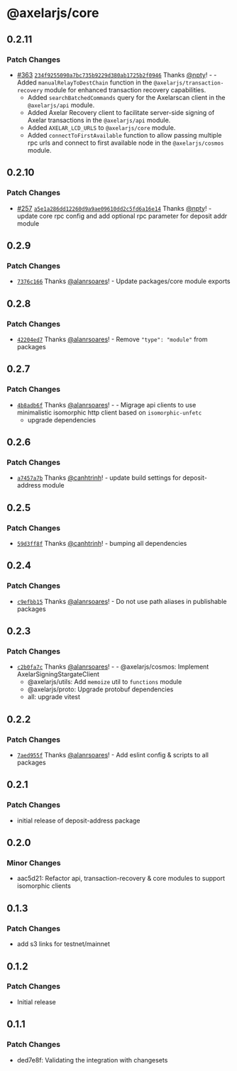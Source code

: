 # @axelarjs/core

## 0.2.11

### Patch Changes

- [#363](https://github.com/axelarnetwork/axelarjs/pull/363) [`234f9255090a7bc735b9229d380ab1725b2f0946`](https://github.com/axelarnetwork/axelarjs/commit/234f9255090a7bc735b9229d380ab1725b2f0946) Thanks [@npty](https://github.com/npty)! - - Added `manualRelayToDestChain` function in the `@axelarjs/transaction-recovery` module for enhanced transaction recovery capabilities.
  - Added `searchBatchedCommands` query for the Axelarscan client in the `@axelarjs/api` module.
  - Added Axelar Recovery client to facilitate server-side signing of Axelar transactions in the `@axelarjs/api` module.
  - Added `AXELAR_LCD_URLS` to `@axelarjs/core` module.
  - Added `connectToFirstAvailable` function to allow passing multiple rpc urls and connect to first available node in the `@axelarjs/cosmos` module.

## 0.2.10

### Patch Changes

- [#257](https://github.com/axelarnetwork/axelarjs/pull/257) [`a5e1a286dd12260d9a9ae09610dd2c5fd6a16e14`](https://github.com/axelarnetwork/axelarjs/commit/a5e1a286dd12260d9a9ae09610dd2c5fd6a16e14) Thanks [@npty](https://github.com/npty)! - update core rpc config and add optional rpc parameter for deposit addr module

## 0.2.9

### Patch Changes

- [`7376c166`](https://github.com/axelarnetwork/axelarjs/commit/7376c16636b0dc165d26545fc4d094e9917cbcea) Thanks [@alanrsoares](https://github.com/alanrsoares)! - Update packages/core module exports

## 0.2.8

### Patch Changes

- [`42204ed7`](https://github.com/axelarnetwork/axelarjs/commit/42204ed79efac23a74b4333a452bb29cb6dfe020) Thanks [@alanrsoares](https://github.com/alanrsoares)! - Remove `"type": "module"` from packages

## 0.2.7

### Patch Changes

- [`4b8adb6f`](https://github.com/axelarnetwork/axelarjs/commit/4b8adb6f18b69745aad3045519d870e880ec226a) Thanks [@alanrsoares](https://github.com/alanrsoares)! - - Migrage api clients to use minimalistic isomorphic http client based on `isomorphic-unfetc`
  - upgrade dependencies

## 0.2.6

### Patch Changes

- [`a7457a7b`](https://github.com/axelarnetwork/axelarjs/commit/a7457a7b5ad7d0b5bcc1dfcf483dc335ea61cb86) Thanks [@canhtrinh](https://github.com/canhtrinh)! - update build settings for deposit-address module

## 0.2.5

### Patch Changes

- [`59d3ff8f`](https://github.com/axelarnetwork/axelarjs/commit/59d3ff8fa77fefe3639a8fb1f7cf3263162c360e) Thanks [@canhtrinh](https://github.com/canhtrinh)! - bumping all dependencies

## 0.2.4

### Patch Changes

- [`c9efbb15`](https://github.com/axelarnetwork/axelarjs/commit/c9efbb1523ca6cf06d56865a0115cf214e16b1c7) Thanks [@alanrsoares](https://github.com/alanrsoares)! - Do not use path aliases in publishable packages

## 0.2.3

### Patch Changes

- [`c2b0fa7c`](https://github.com/axelarnetwork/axelarjs/commit/c2b0fa7c3920102a30e3e6d205e5574586c47d98) Thanks [@alanrsoares](https://github.com/alanrsoares)! - - @axelarjs/cosmos: Implement AxelarSigningStargateClient
  - @axelarjs/utils: Add `memoize` util to `functions` module
  - @axelarjs/proto: Upgrade protobuf dependencies
  - all: upgrade vitest

## 0.2.2

### Patch Changes

- [`7aed955f`](https://github.com/axelarnetwork/axelarjs/commit/7aed955f4282d10df4e222a402b5701f9b874a88) Thanks [@alanrsoares](https://github.com/alanrsoares)! - Add eslint config & scripts to all packages

## 0.2.1

### Patch Changes

- initial release of deposit-address package

## 0.2.0

### Minor Changes

- aac5d21: Refactor api, transaction-recovery & core modules to support isomorphic clients

## 0.1.3

### Patch Changes

- add s3 links for testnet/mainnet

## 0.1.2

### Patch Changes

- Initial release

## 0.1.1

### Patch Changes

- ded7e8f: Validating the integration with changesets
